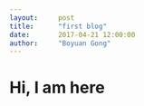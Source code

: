```yaml
---
layout:     post
title:      "first blog"
date:       2017-04-21 12:00:00
author:     "Boyuan Gong"
---
```


# Hi, I am here

